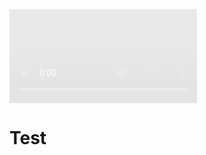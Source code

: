 <!DOCTYPE html>
<html>
<head>
<meta property="og:type" content="video.other" />
<meta property="og:image" content="https://terrio.neocities.org/sleeper_agent.gif" />
<meta property="og:image:width" content="640" />
<meta property="og:image:height" content="640" />
<meta name="twitter:player:stream" content="https://terrio.neocities.org/sleeper_agent.mp4" />
<meta name="twitter:player:stream:content_type" content="video/mp4">
<title>cool video</title>
</head>
<body>
    <video autoplay loop style="opacity: 0.1;">
        <source src="https://terrio.neocities.org/sleeper_agent.mp4" type="video/mp4">
    </video>
  <h1> Test </h1>
</body>
</html>
